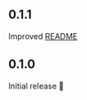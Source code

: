 ## 0.1.1

Improved [README](https://github.com/Nikoro/system_date_time_format_hook/blob/main/README.md)

## 0.1.0

Initial release 🎉
